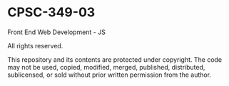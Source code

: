 # CPSC-349-03
Front End Web Development - JS

All rights reserved.

This repository and its contents are protected under copyright. The code may not be used, copied, modified, merged, published, distributed, sublicensed, or sold without prior written permission from the author.

